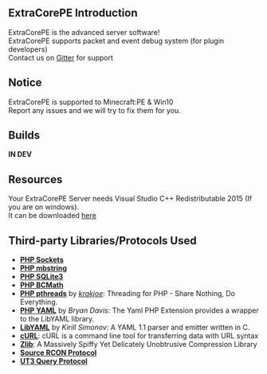 ## ExtraCorePE Introduction
ExtraCorePE is the advanced server software! <br>
ExtraCorePE supports packet and event debug system (for plugin developers) <br>
Contact us on [Gitter](https://gitter.im/ExtraCorePE/home) for support

## Notice
ExtraCorePE is supported to Minecraft:PE & Win10 <br>
Report any issues and we will try to fix them for you. <br>

## Builds
**IN DEV**
<br>

## Resources
Your ExtraCorePE Server needs Visual Studio C++ Redistributable 2015 (If you are on windows).<br>
It can be downloaded [here](https://www.microsoft.com/en-us/download/details.aspx?id=48145)<br>


## Third-party Libraries/Protocols Used
* __[PHP Sockets](http://php.net/manual/en/book.sockets.php)__
* __[PHP mbstring](http://php.net/manual/en/book.mbstring.php)__
* __[PHP SQLite3](http://php.net/manual/en/book.sqlite3.php)__
* __[PHP BCMath](http://php.net/manual/en/book.bc.php)__
* __[PHP pthreads](http://pthreads.org/)__ by _[krakjoe](https://github.com/krakjoe)_: Threading for PHP - Share Nothing, Do Everything.
* __[PHP YAML](https://code.google.com/p/php-yaml/)__ by _Bryan Davis_: The Yaml PHP Extension provides a wrapper to the LibYAML library.
* __[LibYAML](http://pyyaml.org/wiki/LibYAML)__ by _Kirill Simonov_: A YAML 1.1 parser and emitter written in C.
* __[cURL](http://curl.haxx.se/)__: cURL is a command line tool for transferring data with URL syntax
* __[Zlib](http://www.zlib.net/)__: A Massively Spiffy Yet Delicately Unobtrusive Compression Library
* __[Source RCON Protocol](https://developer.valvesoftware.com/wiki/Source_RCON_Protocol)__
* __[UT3 Query Protocol](http://wiki.unrealadmin.org/UT3_query_protocol)__
